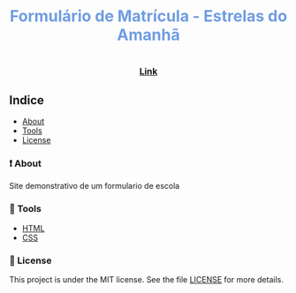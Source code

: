 <h1 align="center">

<span style="color: #6F9DE2">Formulário de Matrícula - Estrelas do Amanhã</span>

</h1>


<h1 align="center">
    <a href="https://portdolio-dev.vercel.app/" style="font-size: 1rem">Link</a>
</h1>

## Indice
- [About](#-about)
- [Tools](#-tools)
- [License](#-license)

### ❗ About
Site demonstrativo de um formulario de escola

### 🔨 Tools

- [HTML](https://www.learn-html.org/)
- [CSS](https://learn-css.org/)

### 📖 License

This project is under the MIT license. See the file [LICENSE](https://github.com/pedroairees/PortfolioDev/blob/main/LICENSE) for more details.
